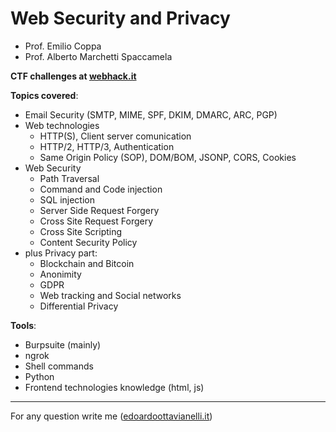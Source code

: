# Web Security and Privacy

- Prof. Emilio Coppa
- Prof. Alberto Marchetti Spaccamela

**CTF challenges at [webhack.it](https://webhack.it/)**

**Topics covered**:
- Email Security (SMTP, MIME, SPF, DKIM, DMARC, ARC, PGP)
- Web technologies 
    - HTTP(S), Client server comunication
    - HTTP/2, HTTP/3, Authentication
    - Same Origin Policy (SOP), DOM/BOM, JSONP, CORS, Cookies
- Web Security
    - Path Traversal
    - Command and Code injection
    - SQL injection
    - Server Side Request Forgery
    - Cross Site Request Forgery
    - Cross Site Scripting
    - Content Security Policy
- plus Privacy part:
    - Blockchain and Bitcoin
    - Anonimity
    - GDPR
    - Web tracking and Social networks
    - Differential Privacy

**Tools**:
- Burpsuite (mainly)
- ngrok
- Shell commands
- Python
- Frontend technologies knowledge (html, js)

---------

For any question write me ([edoardoottavianelli.it](https://www.edoardoottavianelli.it/))
